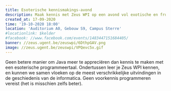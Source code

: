 ```yaml
---
title: Esoterische kennismakings-avond
description: Maak kennis met Zeus WPI op een avond vol exotische en frustrerende programmeertalen
created_at: 17-09-2020
time: '19-10-2020 18:00'
location: 'Auditorium A0, Gebouw S9, Campus Sterre'
#locationlink: $kelder
#facebook: //www.facebook.com/events/1483447151684405/
banner: //zeus.ugent.be/zeuswpi/6DthpGAV.png
image: //zeus.ugent.be/zeuswpi/VPQevc5x.gif
---
```


Geen betere manier om Java meer te appreciëren dan kennis te maken met een esoterische programmeertaal. Ondertussen leer je Zeus WPI kennen, en kunnen we samen vloeken op de meest verschrikkelijke uitvindingen in de geschiedenis van de informatica. Geen voorkennis programmeren vereist (het is misschien zelfs beter).

